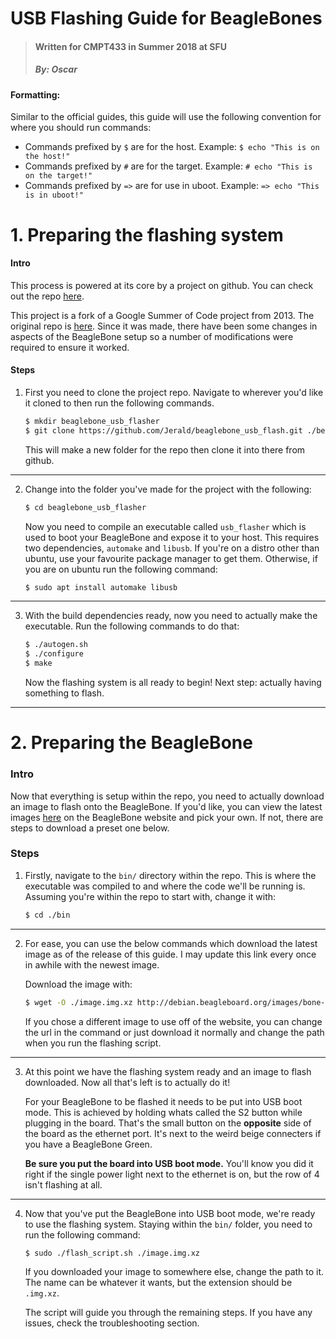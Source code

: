 # USB Flashing Guide for BeagleBones
>#### Written for CMPT433 in Summer 2018 at SFU
>##### By: Oscar

#### Formatting: 
Similar to the official guides, this guide will use the following convention for where you should run commands:

* Commands prefixed by `$` are for the host. Example: `$ echo "This is on the host!"`
* Commands prefixed by `#` are for the target. Example: `# echo "This is on the target!"`
* Commands prefixed by `=>` are for use in uboot. Example: `=> echo "This is in uboot!"`


# 1. Preparing the flashing system

#### Intro
This process is powered at its core by a project on github. You can check out the repo [here](https://github.com/Jerald/beaglebone_usb_flash).

This project is a fork of a Google Summer of Code project from 2013. The original repo is [here](https://github.com/ungureanuvladvictor/BBBlfs). Since it was made, there have been some changes in aspects of the BeagleBone setup so a number of modifications were required to ensure it worked.

#### Steps

1. First you need to clone the project repo. Navigate to wherever you'd like it cloned to then run the following commands.
    ```sh
    $ mkdir beaglebone_usb_flasher
    $ git clone https://github.com/Jerald/beaglebone_usb_flash.git ./beaglebone_usb_flasher
    ```
    This will make a new folder for the repo then clone it into there from github. 

---

2. Change into the folder you've made for the project with the following:
    ```sh
    $ cd beaglebone_usb_flasher
    ```
    Now you need to compile an executable called `usb_flasher` which is used to boot your BeagleBone and expose it to your host. This requires two dependencies, `automake` and `libusb`. If you're on a distro other than ubuntu, use your favourite package manager to get them. Otherwise, if you are on ubuntu run the following command:
    ```sh
    $ sudo apt install automake libusb
    ```

---

3. With the build dependencies ready, now you need to actually make the executable. Run the following commands to do that:
    ```sh
    $ ./autogen.sh
    $ ./configure
    $ make
    ```
    Now the flashing system is all ready to begin! Next step: actually having something to flash.

---

# 2. Preparing the BeagleBone

### Intro 
Now that everything is setup within the repo, you need to actually download an image to flash onto the BeagleBone. If you'd like, you can view the latest images [here](http://beagleboard.org/latest-images) on the BeagleBone website and pick your own. If not, there are steps to download a preset one below.

### Steps

1. Firstly, navigate to the `bin/` directory within the repo. This is where the executable was compiled to and where the code we'll be running is. Assuming you're within the repo to start with, change it with:
    ```sh
    $ cd ./bin
    ```

---

2. For ease, you can use the below commands which download the latest image as of the release of this guide. I may update this link every once in awhile with the newest image.

    Download the image with:
    ```sh
    $ wget -O ./image.img.xz http://debian.beagleboard.org/images/bone-debian-9.4-iot-armhf-2018-06-17-4gb.img.xz
    ```
    If you chose a different image to use off of the website, you can change the url in the command or just download it normally and change the path when you run the flashing script.

---

3. At this point we have the flashing system ready and an image to flash downloaded. Now all that's left is to actually do it!

    For your BeagleBone to be flashed it needs to be put into USB boot mode. This is achieved by holding whats called the S2 button while plugging in the board. That's the small button on the **opposite** side of the board as the ethernet port. It's next to the weird beige connecters if you have a BeagleBone Green.

    **Be sure you put the board into USB boot mode.** You'll know you did it right if the single power light next to the ethernet is on, but the row of 4 isn't flashing at all.

---

4. Now that you've put the BeagleBone into USB boot mode, we're ready to use the flashing system. Staying within the `bin/` folder, you need to run the following command:
    ```sh
    $ sudo ./flash_script.sh ./image.img.xz
    ```
    If you downloaded your image to somewhere else, change the path to it. The name can be whatever it wants, but the extension should be `.img.xz`.

    The script will guide you through the remaining steps. If you have any issues, check the troubleshooting section.


